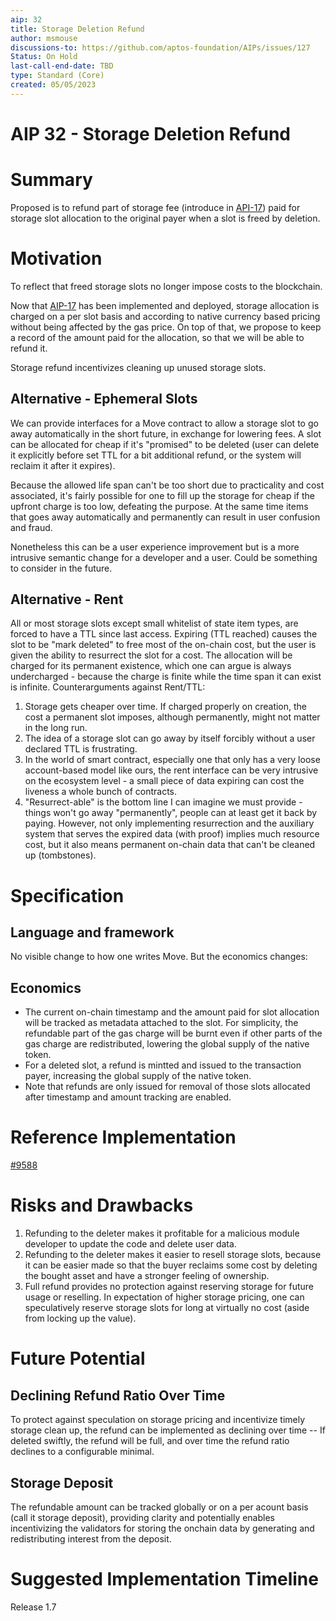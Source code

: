 ```yaml
---
aip: 32
title: Storage Deletion Refund
author: msmouse
discussions-to: https://github.com/aptos-foundation/AIPs/issues/127
Status: On Hold
last-call-end-date: TBD
type: Standard (Core)
created: 05/05/2023
---
```


# AIP 32 - Storage Deletion Refund

# Summary

Proposed is to refund part of storage fee (introduce in [API-17](https://github.com/aptos-foundation/AIPs/blob/main/aips/aip-17.md)) paid for storage slot allocation to the original payer when a slot is freed by deletion.

# Motivation

To reflect that freed storage slots no longer impose costs to the blockchain.

Now that [AIP-17](https://github.com/aptos-foundation/AIPs/blob/main/aips/aip-17.md) has been implemented and deployed, storage allocation is charged on a per slot basis and according to native currency based pricing without being affected by the gas price. On top of that, we propose to keep a record of the amount paid for the allocation, so that we will be able to refund it. 

Storage refund incentivizes cleaning up unused storage slots.

## Alternative - Ephemeral Slots

We can provide interfaces for a Move contract to allow a storage slot to go away automatically in the short future, in exchange for lowering fees. A slot can be allocated for cheap if it's "promised" to be deleted (user can delete it explicitly before set TTL for a bit additional refund, or the system will reclaim it after it expires).

Because the allowed life span can't be too short due to practicality and cost associated, it's fairly possible for one to fill up the storage for cheap if the upfront charge is too low, defeating the purpose. At the same time items that goes away automatically and permanently can result in user confusion and fraud.

Nonetheless this can be a user experience improvement but is a more intrusive semantic change for a developer and a user. Could be something to consider in the future.

## Alternative - Rent

All or most storage slots except small whitelist of state item types, are forced to have a TTL since last access. Expiring (TTL reached) causes the slot to be "mark deleted" to free most of the on-chain cost, but the user is given the ability to resurrect the slot for a cost. The allocation will be charged for its permanent existence, which one can argue is always undercharged - because the charge is finite while the time span it can exist is infinite. Counterarguments against Rent/TTL:

1. Storage gets cheaper over time. If charged properly on creation, the cost a permanent slot imposes, although permanently, might not matter in the long run.
2. The idea of a storage slot can go away by itself forcibly without a user declared TTL is frustrating.
3. In the world of smart contract, especially one that only has a very loose account-based model like ours, the rent interface can be very intrusive on the ecosystem level - a small piece of data expiring can cost the liveness a whole bunch of contracts.
4. "Resurrect-able" is the bottom line I can imagine we must provide - things won't go away "permanently", people can at least get it back by paying. However, not only implementing resurrection and the auxiliary system that serves the expired data (with proof) implies much resource cost, but it also means permanent on-chain data that can't be cleaned up (tombstones).

# Specification

## Language and framework

No visible change to how one writes Move. But the economics changes:

## Economics

- The current on-chain timestamp and the amount paid for slot allocation will be tracked as metadata attached to the slot. For simplicity, the refundable part of the gas charge will be burnt even if other parts of the gas charge are redistributed, lowering the global supply of the native token.
- For a deleted slot, a refund is mintted and issued to the transaction payer, increasing the global supply of the native token.
- Note that refunds are only issued for removal of those slots allocated after timestamp and amount tracking are enabled.

# Reference Implementation

[#9588](https://github.com/aptos-labs/aptos-core/pull/9588)

# Risks and Drawbacks

1. Refunding to the deleter makes it profitable for a malicious module developer to update the code and delete user data.
2. Refunding to the deleter makes it easier to resell storage slots, because it can be easier made so that the buyer reclaims some cost by deleting the bought asset and have a stronger feeling of ownership.
3. Full refund provides no protection against reserving storage for future usage or reselling. In expectation of higher storage pricing, one can speculatively reserve storage slots for long at virtually no cost (aside from locking up the value).

# Future Potential

## Declining Refund Ratio Over Time

To protect against speculation on storage pricing and incentivize timely storage clean up, the refund can be implemented as declining over time -- If deleted swiftly, the refund will be full, and over time the refund ratio declines to a configurable minimal.

## Storage Deposit

The refundable amount can be tracked globally or on a per acount basis (call it storage deposit), providing clarity and potentially enables incentivizing the validators for storing the onchain data by generating and redistributing interest from the deposit.

# Suggested Implementation Timeline

Release 1.7
